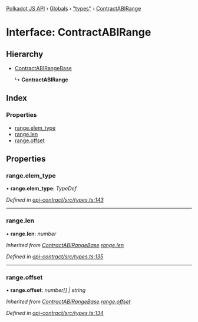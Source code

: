 [Polkadot JS API](../README.md) › [Globals](../globals.md) › ["types"](../modules/_types_.md) › [ContractABIRange](_types_.contractabirange.md)

# Interface: ContractABIRange

## Hierarchy

* [ContractABIRangeBase](_types_.contractabirangebase.md)

  ↳ **ContractABIRange**

## Index

### Properties

* [range.elem_type](_types_.contractabirange.md#range.elem_type)
* [range.len](_types_.contractabirange.md#range.len)
* [range.offset](_types_.contractabirange.md#range.offset)

## Properties

###  range.elem_type

• **range.elem_type**: *TypeDef*

*Defined in [api-contract/src/types.ts:143](https://github.com/polkadot-js/api/blob/c1c537a3b5/packages/api-contract/src/types.ts#L143)*

___

###  range.len

• **range.len**: *number*

*Inherited from [ContractABIRangeBase](_types_.contractabirangebase.md).[range.len](_types_.contractabirangebase.md#range.len)*

*Defined in [api-contract/src/types.ts:135](https://github.com/polkadot-js/api/blob/c1c537a3b5/packages/api-contract/src/types.ts#L135)*

___

###  range.offset

• **range.offset**: *number[] | string*

*Inherited from [ContractABIRangeBase](_types_.contractabirangebase.md).[range.offset](_types_.contractabirangebase.md#range.offset)*

*Defined in [api-contract/src/types.ts:134](https://github.com/polkadot-js/api/blob/c1c537a3b5/packages/api-contract/src/types.ts#L134)*
